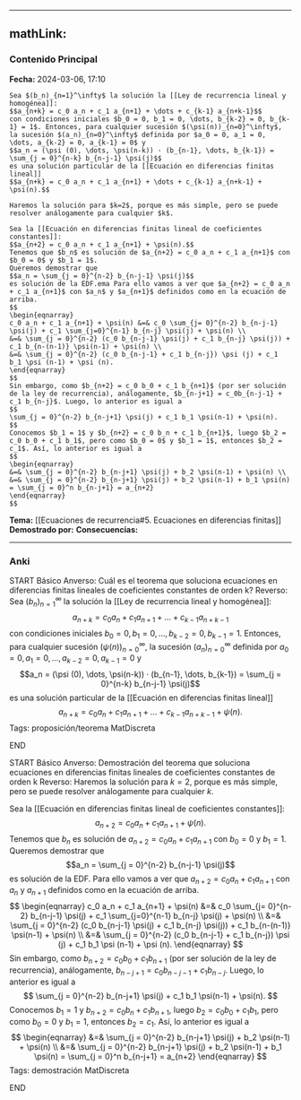 
---
mathLink:
---
### Contenido Principal

**Fecha:** 2024-03-06, 17:10

```ad-theorem
Sea $(b_n)_{n=1}^\infty$ la solución la [[Ley de recurrencia lineal y homogénea]]:
$$a_{n+k} = c_0 a_n + c_1 a_{n+1} + \dots + c_{k-1} a_{n+k-1}$$
con condiciones iniciales $b_0 = 0, b_1 = 0, \dots, b_{k-2} = 0, b_{k-1} = 1$. Entonces, para cualquier sucesión $(\psi(n))_{n=0}^\infty$, la sucesión $(a_n)_{n=0}^\infty$ definida por $a_0 = 0, a_1 = 0, \dots, a_{k-2} = 0, a_{k-1} = 0$ y
$$a_n = (\psi (0), \dots, \psi(n-k)) · (b_{n-1}, \dots, b_{k-1}) = \sum_{j = 0}^{n-k} b_{n-j-1} \psi(j)$$
es una solución particular de la [[Ecuación en diferencias finitas lineal]]
$$a_{n+k} = c_0 a_n + c_1 a_{n+1} + \dots + c_{k-1} a_{n+k-1} + \psi(n).$$
```


```ad-proof
Haremos la solución para $k=2$, porque es más simple, pero se puede resolver análogamente para cualquier $k$.

Sea la [[Ecuación en diferencias finitas lineal de coeficientes constantes]]:
$$a_{n+2} = c_0 a_n + c_1 a_{n+1} + \psi(n).$$
Tenemos que $b_n$ es solución de $a_{n+2} = c_0 a_n + c_1 a_{n+1}$ con $b_0 = 0$ y $b_1 = 1$.
Queremos demostrar que
$$a_n = \sum_{j = 0}^{n-2} b_{n-j-1} \psi(j)$$
es solución de la EDF.ema Para ello vamos a ver que $a_{n+2} = c_0 a_n + c_1 a_{n+1}$ con $a_n$ y $a_{n+1}$ definidos como en la ecuación de arriba.
$$
\begin{eqnarray}
c_0 a_n + c_1 a_{n+1} + \psi(n) &=& c_0 \sum_{j= 0}^{n-2} b_{n-j-1} \psi(j) + c_1 \sum_{j=0}^{n-1} b_{n-j} \psi(j) + \psi(n) \\
&=& \sum_{j = 0}^{n-2} (c_0 b_{n-j-1} \psi(j) + c_1 b_{n-j} \psi(j)) + c_1 b_{n-(n-1)} \psi(n-1) + \psi(n) \\
&=& \sum_{j = 0}^{n-2} (c_0 b_{n-j-1} + c_1 b_{n-j}) \psi (j) + c_1 b_1 \psi (n-1) + \psi (n).
\end{eqnarray}
$$
Sin embargo, como $b_{n+2} = c_0 b_0 + c_1 b_{n+1}$ (por ser solución de la ley de recurrencia), análogamente, $b_{n-j+1} = c_0b_{n-j-1} + c_1 b_{n-j}$. Luego, lo anterior es igual a
$$
\sum_{j = 0}^{n-2} b_{n-j+1} \psi(j) + c_1 b_1 \psi(n-1) + \psi(n).
$$
Conocemos $b_1 = 1$ y $b_{n+2} = c_0 b_n + c_1 b_{n+1}$, luego $b_2 = c_0 b_0 + c_1 b_1$, pero como $b_0 = 0$ y $b_1 = 1$, entonces $b_2 = c_1$. Así, lo anterior es igual a
$$
\begin{eqnarray}
&=& \sum_{j = 0}^{n-2} b_{n-j+1} \psi(j) + b_2 \psi(n-1) + \psi(n) \\
&=& \sum_{j = 0}^{n-2} b_{n-j+1} \psi(j) + b_2 \psi(n-1) + b_1 \psi(n) = \sum_{j = 0}^n b_{n-j+1} = a_{n+2}
\end{eqnarray}
$$
```


**Tema:** [[Ecuaciones de recurrencia#5. Ecuaciones en diferencias finitas]]
**Demostrado por:**
**Consecuencias:**

---
### Anki

START
Básico
Anverso: Cuál es el teorema que soluciona ecuaciones en diferencias finitas lineales de coeficientes constantes de orden k?
Reverso: Sea $(b_n)_{n=1}^\infty$ la solución la [[Ley de recurrencia lineal y homogénea]]:
$$a_{n+k} = c_0 a_n + c_1 a_{n+1} + \dots + c_{k-1} a_{n+k-1}$$
con condiciones iniciales $b_0 = 0, b_1 = 0, \dots, b_{k-2} = 0, b_{k-1} = 1$. Entonces, para cualquier sucesión $(\psi(n))_{n=0}^\infty$, la sucesión $(a_n)_{n=0}^\infty$ definida por $a_0 = 0, a_1 = 0, \dots, a_{k-2} = 0, a_{k-1} = 0$ y
$$a_n = (\psi (0), \dots, \psi(n-k)) · (b_{n-1}, \dots, b_{k-1}) = \sum_{j = 0}^{n-k} b_{n-j-1} \psi(j)$$
es una solución particular de la [[Ecuación en diferencias finitas lineal]]
$$a_{n+k} = c_0 a_n + c_1 a_{n+1} + \dots + c_{k-1} a_{n+k-1} + \psi(n).$$
Tags: proposición/teorema MatDiscreta
<!--ID: 1709746655826-->
END

START
Básico
Anverso: Demostración del teorema que soluciona ecuaciones en diferencias finitas lineales de coeficientes constantes de orden k
Reverso: Haremos la solución para $k=2$, porque es más simple, pero se puede resolver análogamente para cualquier $k$.

Sea la [[Ecuación en diferencias finitas lineal de coeficientes constantes]]:
$$a_{n+2} = c_0 a_n + c_1 a_{n+1} + \psi(n).$$
Tenemos que $b_n$ es solución de $a_{n+2} = c_0 a_n + c_1 a_{n+1}$ con $b_0 = 0$ y $b_1 = 1$.
Queremos demostrar que
$$a_n = \sum_{j = 0}^{n-2} b_{n-j-1} \psi(j)$$
es solución de la EDF. Para ello vamos a ver que $a_{n+2} = c_0 a_n + c_1 a_{n+1}$ con $a_n$ y $a_{n+1}$ definidos como en la ecuación de arriba.
$$
\begin{eqnarray}
c_0 a_n + c_1 a_{n+1} + \psi(n) &=& c_0 \sum_{j= 0}^{n-2} b_{n-j-1} \psi(j) + c_1 \sum_{j=0}^{n-1} b_{n-j} \psi(j) + \psi(n) \\
&=& \sum_{j = 0}^{n-2} (c_0 b_{n-j-1} \psi(j) + c_1 b_{n-j} \psi(j)) + c_1 b_{n-(n-1)} \psi(n-1) + \psi(n) \\
&=& \sum_{j = 0}^{n-2} (c_0 b_{n-j-1} + c_1 b_{n-j}) \psi (j) + c_1 b_1 \psi (n-1) + \psi (n).
\end{eqnarray}
$$
Sin embargo, como $b_{n+2} = c_0 b_0 + c_1 b_{n+1}$ (por ser solución de la ley de recurrencia), análogamente, $b_{n-j+1} = c_0b_{n-j-1} + c_1 b_{n-j}$. Luego, lo anterior es igual a
$$
\sum_{j = 0}^{n-2} b_{n-j+1} \psi(j) + c_1 b_1 \psi(n-1) + \psi(n).
$$
Conocemos $b_1 = 1$ y $b_{n+2} = c_0 b_n + c_1 b_{n+1}$, luego $b_2 = c_0 b_0 + c_1 b_1$, pero como $b_0 = 0$ y $b_1 = 1$, entonces $b_2 = c_1$. Así, lo anterior es igual a
$$
\begin{eqnarray}
&=& \sum_{j = 0}^{n-2} b_{n-j+1} \psi(j) + b_2 \psi(n-1) + \psi(n) \\
&=& \sum_{j = 0}^{n-2} b_{n-j+1} \psi(j) + b_2 \psi(n-1) + b_1 \psi(n) = \sum_{j = 0}^n b_{n-j+1} = a_{n+2}
\end{eqnarray}
$$
Tags: demostración MatDiscreta
<!--ID: 1709746655840-->
END